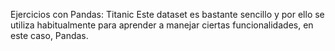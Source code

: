 Ejercicios con Pandas: Titanic
Este dataset es bastante sencillo y por ello se utiliza habitualmente para aprender a manejar ciertas funcionalidades, en este caso, Pandas.

